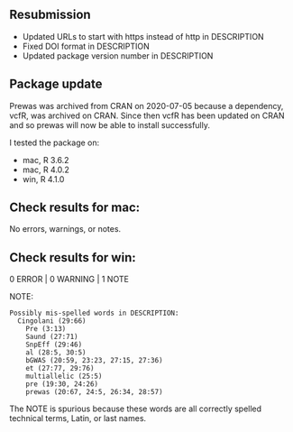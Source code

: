 ## Resubmission

* Updated URLs to start with https instead of http in DESCRIPTION
* Fixed DOI format in DESCRIPTION
* Updated package version number in DESCRIPTION

## Package update
Prewas was archived from CRAN on 2020-07-05 because a dependency, vcfR, was archived on CRAN. Since then vcfR has been updated on CRAN and so prewas will now be able to install successfully. 

I tested the package on: 
* mac, R 3.6.2
* mac, R 4.0.2
* win, R 4.1.0

## Check results for mac:
No errors, warnings, or notes.

## Check results for win:
0 ERROR | 0 WARNING | 1 NOTE

NOTE: 
```
Possibly mis-spelled words in DESCRIPTION:
  Cingolani (29:66)
    Pre (3:13)
    Saund (27:71)
    SnpEff (29:46)
    al (28:5, 30:5)
    bGWAS (20:59, 23:23, 27:15, 27:36)
    et (27:77, 29:76)
    multiallelic (25:5)
    pre (19:30, 24:26)
    prewas (20:67, 24:5, 26:34, 28:57)
```

The NOTE is spurious because these words are all correctly spelled technical terms, Latin, or last names.
